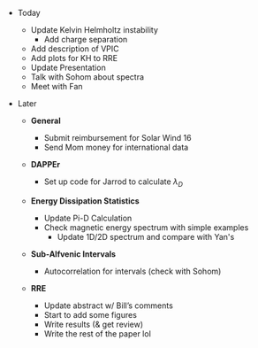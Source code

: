 - Today
	- Update Kelvin Helmholtz instability
		- Add charge separation
	- Add description of VPIC
	- Add plots for KH to RRE
	- Update Presentation
	- Talk with Sohom about spectra
	- Meet with Fan

- Later
	- **General**
		- Submit reimbursement for Solar Wind 16
		- Send Mom money for international data
	
	- **DAPPEr**
		- Set up code for Jarrod to calculate $\lambda_D$
	
	- **Energy Dissipation Statistics**
		- Update Pi-D Calculation
		- Check magnetic energy spectrum with simple examples
			- Update 1D/2D spectrum and compare with Yan's
	
	- **Sub-Alfvenic Intervals**
		- Autocorrelation for intervals (check with Sohom)
	
	- **RRE**
		- Update abstract w/ Bill’s comments
		- Start to add some figures
		- Write results (& get review)
		- Write the rest of the paper lol
